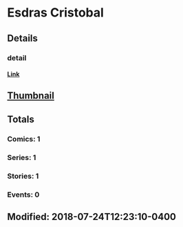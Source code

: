 # Esdras  Cristobal 
## Details
### detail
#### [Link](http://marvel.com/comics/creators/10479/esdras_cristobal?utm_campaign=apiRef&utm_source=225578a89fc76f3d20fbffda5d17a88d)
## [Thumbnail](http://i.annihil.us/u/prod/marvel/i/mg/6/10/4ba95e9c14140.jpg)
## Totals
### Comics: 1
### Series: 1
### Stories: 1
### Events: 0
## Modified: 2018-07-24T12:23:10-0400